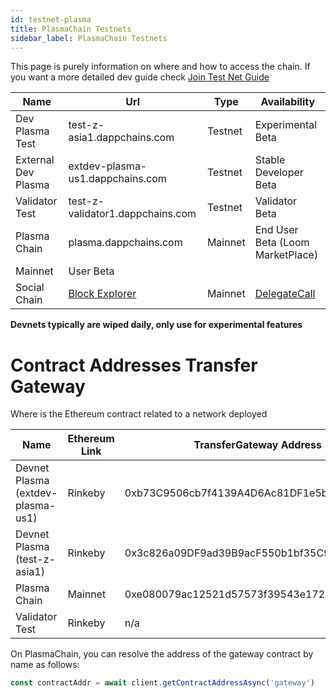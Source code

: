 ```yaml
---
id: testnet-plasma
title: PlasmaChain Testnets
sidebar_label: PlasmaChain Testnets
---
```


This page is purely information on where and how to access the chain.
If you want a more detailed dev guide check [Join Test Net Guide](join-testnet.html)

Name           | Url                              | Type      | Availability
-------------- | -------------------------------- | --------- |----------------
Dev Plasma Test| test-z-asia1.dappchains.com      | Testnet   | Experimental Beta
External Dev Plasma | extdev-plasma-us1.dappchains.com | Testnet   | Stable Developer Beta
Validator Test | test-z-validator1.dappchains.com | Testnet   | Validator Beta
Plasma Chain   | plasma.dappchains.com            | Mainnet   | End User Beta (Loom MarketPlace)
Mainnet   | User Beta
Social Chain   | [Block Explorer](https://blockchain.delegatecall.com) | Mainnet | [DelegateCall](https://delegatecall.com)


**Devnets typically are wiped daily, only use for experimental features**

# Contract Addresses Transfer Gateway

Where is the Ethereum contract related to a network deployed

Name           | Ethereum Link | TransferGateway Address
-------------  | ------------- | ------------------------
Devnet Plasma (extdev-plasma-us1)  | Rinkeby       | 0xb73C9506cb7f4139A4D6Ac81DF1e5b6756Fab7A2
Devnet Plasma (test-z-asia1) | Rinkeby       | 0x3c826a09DF9ad39B9acF550b1bf35C9b6AfCd943
Plasma Chain   | Mainnet       | 0xe080079ac12521d57573f39543e1725ea3e16dcc
Validator Test | Rinkeby       | n/a

On PlasmaChain, you can resolve the address of the gateway contract by name as follows:

```js
const contractAddr = await client.getContractAddressAsync('gateway')
```